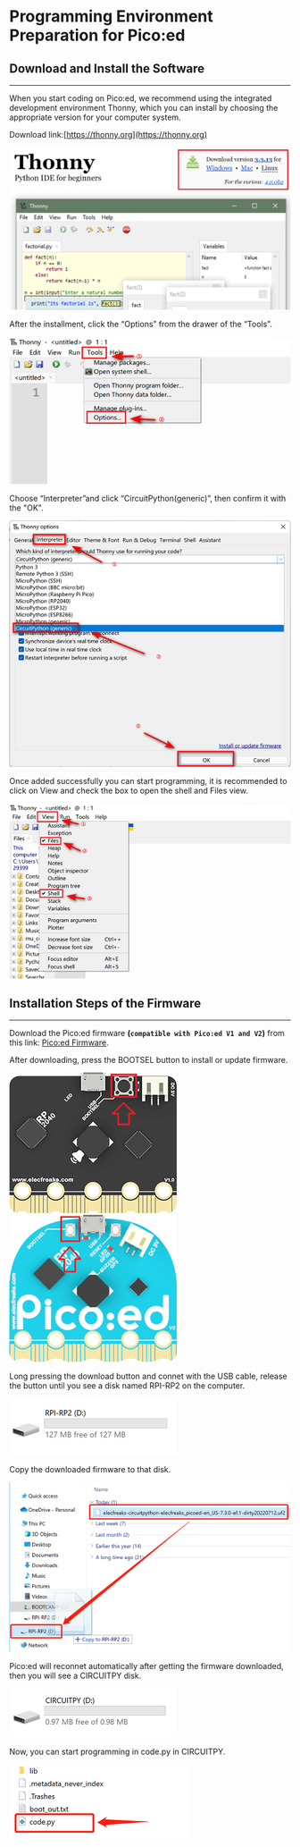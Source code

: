 

# Programming Environment Preparation for Pico:ed

## Download and Install the Software
---
When you start coding on Pico:ed, we recommend using the integrated development environment Thonny, which you can install by choosing the appropriate version for your computer system.

Download link:[https://thonny.org](https://thonny.org)

![](./images/pico-ed-V2-python-01.png)

After the installment, click the “Options” from the drawer of the “Tools”.

![](./images/pico-ed-V2-python-02.png)

Choose “Interpreter”and click “CircuitPython(generic)”, then confirm it with the "OK".

![](./images/pico-ed-V2-python-03.png)

Once added successfully you can start programming, it is recommended to click on View and check the box to open the shell and Files view.

![](./images/pico-ed-V2-python-04.png)

## Installation Steps of the Firmware
---

Download the Pico:ed firmware **(`compatible with Pico:ed V1 and V2`)** from this link: [Pico:ed Firmware](https://circuitpython.org/board/elecfreaks_picoed/).

After downloading, press the BOOTSEL button to install or update firmware.

![Pico:ed V1 bootsel](./images/pico-ed-V1-bootsel.png) &emsp;&emsp;&emsp;&emsp; ![Pico:ed V2 bootsel](./images/pico-ed-V2-python-05.png)


Long pressing the download button and connet with the USB cable, release the button until you see a disk named RPI-RP2 on the computer.

![](./images/pico-ed-V2-python-06.png)

Copy the downloaded firmware to that disk.

![](./images/pico-ed-V2-python-07.png)

Pico:ed will reconnet automatically after getting the firmware downloaded, then you will see a CIRCUITPY disk.

![](./images/pico-ed-V2-python-08.png)

Now, you can start programming in code.py in CIRCUITPY.

![](./images/pico-ed-V2-python-09.png)
